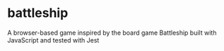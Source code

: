 # battleship
A browser-based game inspired by the board game Battleship built with JavaScript and tested with Jest
